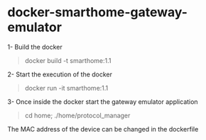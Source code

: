 # docker-smarthome-gateway-emulator

1- Build the docker
> docker build -t smarthome:1.1

2- Start the execution of the docker
> docker run -it smarthome:1.1

3- Once inside the docker start the gateway emulator application
> cd home; ./home/protocol_manager

The MAC address of the device can be changed in the dockerfile

